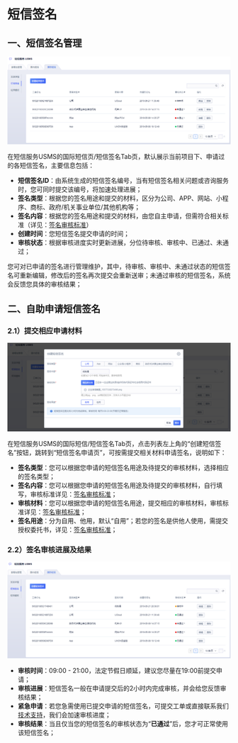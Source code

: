 # 短信签名



## 一、短信签名管理

![image](/images/guide/5005/短信服务usms_短信签名_国际_01.png)

在短信服务USMS的国际短信页/短信签名Tab页，默认展示当前项目下、申请过的各短信签名，主要信息包括：

  - **短信签名ID**：由系统生成的短信签名编号，当有短信签名相关问题或咨询服务时，您可同时提交该编号，将加速处理进展；
  - **签名类型**：根据您的签名用途和提交的材料，区分为公司、APP、网站、小程序、商标、政府/机关事业单位/其他机构等；
  - **签名内容**：根据您的签名用途和提交的材料，由您自主申请，但需符合相关标准（详见：[签名审核标准](usms/introduction/2005/2103)）
  - **创建时间**：您短信签名提交申请的时间；
  - **审核状态**：根据审核进度实时更新进展，分位待审核、审核中、已通过、未通过；

您可对已申请的签名进行管理维护，其中，待审核、审核中、未通过状态的短信签名可重新编辑，修改后的签名再次提交会重新送审；未通过审核的短信签名，系统会反馈您具体的审核结果；

## 二、自助申请短信签名

### 2.1）提交相应申请材料

![image](/images/guide/5005/短信服务usms_短信签名_创建_国际_01.png)

在短信服务USMS的国际短信/短信签名Tab页，点击列表左上角的“创建短信签名”按钮，跳转到“短信签名申请页”，可按需提交相关材料申请签名，说明如下：

  - **签名类型**：您可以根据您申请的短信签名用途及待提交的审核材料，选择相应的签名类型；
  - **签名内容**：您可以根据您申请的短信签名用途及待提交的审核材料，自行填写，审核标准详见：[签名审核标准](usms/introduction/2005/2103)；
  - **审核材料**：您可以根据您申请的短信签名用途，提交相应的审核材料，审核标准详见：[签名审核标准](usms/introduction/2005/2103)；
  - **签名用途**：分为自用、他用，默认“自用”；若您的签名是供他人使用，需提交授权委托书，详见：[签名审核标准](usms/introduction/2005/2103)；

### 2.2）签名审核进展及结果

![image](/images/guide/5005/短信服务usms_短信签名_审核进度_01_国际.png)

  - **审核时间**：09:00 - 21:00，法定节假日顺延，建议您尽量在19:00前提交申请；
  - **审核进展**：短信签名一般在申请提交后的2小时内完成审核，并会给您反馈审核结果；
  - **紧急申请**：若您急需使用已提交申请的短信签名，可提交工单或直接联系我们
    [技术支持](https://www.ucloud.cn/site/service.html)，我们会加速审核进度；
  - **审核结果**：当且仅当您的短信签名的审核状态为“**已通过**”后，您才可正常使用该短信签名；
